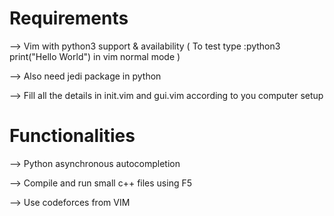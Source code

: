# Requirements
--> Vim with python3 support & availability 
( To test type :python3 print("Hello World") in vim normal mode )

--> Also need jedi package in python

--> Fill all the details in init.vim and gui.vim according to you computer setup

# Functionalities
--> Python asynchronous autocompletion

--> Compile and run small c++ files using F5

--> Use codeforces from VIM 
